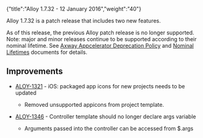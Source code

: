 {"title":"Alloy 1.7.32 - 12 January 2016","weight":"40"}

Alloy 1.7.32 is a patch release that includes two new features.

As of this release, the previous Alloy patch release is no longer supported. Note: major and minor releases continue to be supported according to their nominal lifetime. See [Axway Appcelerator Deprecation Policy](/docs/appc/AMPLIFY_Appcelerator_Services_Overview/Axway_Appcelerator_Deprecation_Policy/) and [Nominal Lifetimes](/docs/appc/AMPLIFY_Appcelerator_Services_Overview/Axway_Appcelerator_Product_Lifecycle/#NominalLifetimes) documents for details.

## Improvements

* [ALOY-1321](https://jira.appcelerator.org/browse/ALOY-1321) - iOS: packaged app icons for new projects needs to be updated

  * Removed unsupported appicons from project template.

* [ALOY-1346](https://jira.appcelerator.org/browse/ALOY-1346) - Controller template should no longer declare args variable

  * Arguments passed into the controller can be accessed from $.args
